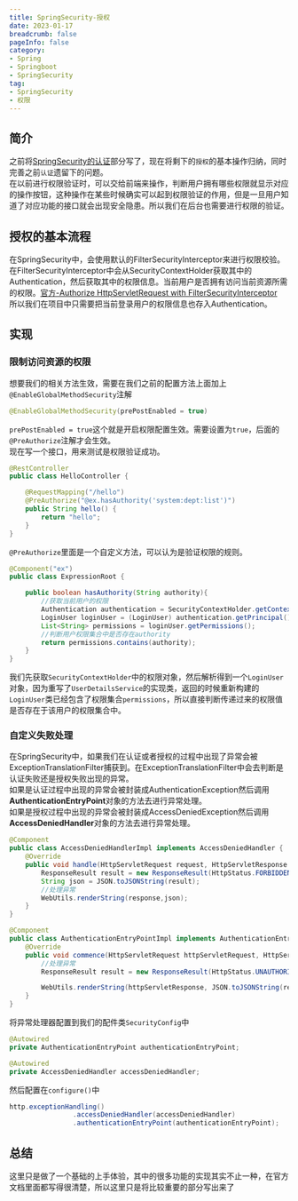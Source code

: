 ```yaml
---
title: SpringSecurity-授权
date: 2023-01-17
breadcrumb: false
pageInfo: false
category:
- Spring
- Springboot
- SpringSecurity
tag:
- SpringSecurity
- 权限
---
```


## 简介
之前将[SpringSecurity的认证](SpringSecurity-认证)部分写了，现在将剩下的`授权`的基本操作归纳，同时完善之前`认证`遗留下的问题。  
在以前进行权限验证时，可以交给前端来操作，判断用户拥有哪些权限就显示对应的操作按钮，这种操作在某些时候确实可以起到权限验证的作用，但是一旦用户知道了对应功能的接口就会出现安全隐患。所以我们在后台也需要进行权限的验证。

## 授权的基本流程
在SpringSecurity中，会使用默认的FilterSecurityInterceptor来进行权限校验。在FilterSecurityInterceptor中会从SecurityContextHolder获取其中的Authentication，然后获取其中的权限信息。当前用户是否拥有访问当前资源所需的权限。[官方-Authorize HttpServletRequest with FilterSecurityInterceptor](https://docs.spring.io/spring-security/reference/servlet/authorization/authorize-requests.html)  
所以我们在项目中只需要把当前登录用户的权限信息也存入Authentication。

## 实现
### 限制访问资源的权限
想要我们的相关方法生效，需要在我们之前的配置方法上面加上`@EnableGlobalMethodSecurity`注解  
```java
@EnableGlobalMethodSecurity(prePostEnabled = true)
```
`prePostEnabled = true`这个就是开启权限配置生效。需要设置为`true`，后面的`@PreAuthorize`注解才会生效。  
现在写一个接口，用来测试是权限验证成功。  
```java
@RestController
public class HelloController {

    @RequestMapping("/hello")
    @PreAuthorize("@ex.hasAuthority('system:dept:list')")
    public String hello() {
        return "hello";
    }
}
```
`@PreAuthorize`里面是一个自定义方法，可以认为是验证权限的规则。  
```java
@Component("ex")
public class ExpressionRoot {

    public boolean hasAuthority(String authority){
        //获取当前用户的权限
        Authentication authentication = SecurityContextHolder.getContext().getAuthentication();
        LoginUser loginUser = (LoginUser) authentication.getPrincipal();
        List<String> permissions = loginUser.getPermissions();
        //判断用户权限集合中是否存在authority
        return permissions.contains(authority);
    }
}
```
我们先获取`SecurityContextHolder`中的权限对象，然后解析得到一个`LoginUser`对象，因为重写了`UserDetailsService`的实现类，返回的时候重新构建的`LoginUser`类已经包含了权限集合`permissions`，所以直接判断传递过来的权限值是否存在于该用户的权限集合中。

### 自定义失败处理
在SpringSecurity中，如果我们在认证或者授权的过程中出现了异常会被ExceptionTranslationFilter捕获到。在ExceptionTranslationFilter中会去判断是认证失败还是授权失败出现的异常。  
如果是认证过程中出现的异常会被封装成AuthenticationException然后调用**AuthenticationEntryPoint**对象的方法去进行异常处理。  
如果是授权过程中出现的异常会被封装成AccessDeniedException然后调用**AccessDeniedHandler**对象的方法去进行异常处理。  

```java
@Component
public class AccessDeniedHandlerImpl implements AccessDeniedHandler {
    @Override
    public void handle(HttpServletRequest request, HttpServletResponse response, AccessDeniedException accessDeniedException) throws IOException, ServletException {
        ResponseResult result = new ResponseResult(HttpStatus.FORBIDDEN.value(),"您的权限不足");
        String json = JSON.toJSONString(result);
        //处理异常
        WebUtils.renderString(response,json);
    }
}
```
```java
@Component
public class AuthenticationEntryPointImpl implements AuthenticationEntryPoint {
    @Override
    public void commence(HttpServletRequest httpServletRequest, HttpServletResponse httpServletResponse, AuthenticationException e) throws IOException, ServletException {
        //处理异常
        ResponseResult result = new ResponseResult(HttpStatus.UNAUTHORIZED.value(),"认证失败!");

        WebUtils.renderString(httpServletResponse, JSON.toJSONString(result));
    }
}
```
将异常处理器配置到我们的配件类`SecurityConfig`中
```java
@Autowired
private AuthenticationEntryPoint authenticationEntryPoint;

@Autowired
private AccessDeniedHandler accessDeniedHandler;

```
然后配置在`configure()`中
```java
http.exceptionHandling()
                .accessDeniedHandler(accessDeniedHandler)
                .authenticationEntryPoint(authenticationEntryPoint);
```

## 总结

这里只是做了一个基础的上手体验，其中的很多功能的实现其实不止一种，在官方文档里面都写得很清楚，所以这里只是将比较重要的部分写出来了

